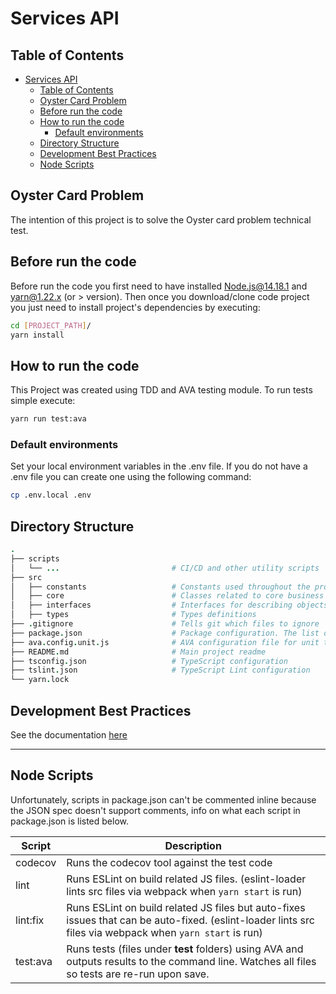 # Services API

## Table of Contents

- [Services API](#services-api)
  - [Table of Contents](#table-of-contents)
  - [Oyster Card Problem](#oyster-card-problem)
  - [Before run the code](#before-run-the-code)
  - [How to run the code](#how-to-run-the-code)
    - [Default environments](#default-environments)
  - [Directory Structure](#directory-structure)
  - [Development Best Practices](#development-best-practices)
  - [Node Scripts](#node-scripts)

## Oyster Card Problem

The intention of this project is to solve the Oyster card problem technical test.


## Before run the code

Before run the code you first need to have installed Node.js@14.18.1 and yarn@1.22.x (or > version).
Then once you download/clone code project you just need to install project's dependencies by executing:

  ```bash
  cd [PROJECT_PATH]/
  yarn install
  ```

## How to run the code

This Project was created using TDD and AVA testing module. To run tests simple execute:

  ```bash
  yarn run test:ava
  ```

### Default environments

Set your local environment variables in the .env file. If you do not have
a .env file you can create one using the following command:

  ```bash
  cp .env.local .env
  ```

## Directory Structure

```coffee
.
├── scripts
│   └── ...                         # CI/CD and other utility scripts
├── src
│   ├── constants                   # Constants used throughout the project
│   ├── core                        # Classes related to core business logic
│   ├── interfaces                  # Interfaces for describing objects
│   ├── types                       # Types definitions
├── .gitignore                      # Tells git which files to ignore
├── package.json                    # Package configuration. The list of 3rd party libraries and utilities
├── ava.config.unit.js              # AVA configuration file for unit tests
├── README.md                       # Main project readme
├── tsconfig.json                   # TypeScript configuration
├── tslint.json                     # TypeScript Lint configuration
└── yarn.lock
```

## Development Best Practices

See the documentation [here](./docs/dev-best-practices.md)

---

## Node Scripts

Unfortunately, scripts in package.json can't be commented inline because the JSON spec doesn't support comments, info on what each script in package.json is listed below.

| **Script**        | **Description**                                                                                                                                            |
| ----------------- | ---------------------------------------------------------------------------------------------------------------------------------------------------------- |
| codecov           | Runs the codecov tool against the test code                                                                                                                |
| lint              | Runs ESLint on build related JS files. (eslint-loader lints src files via webpack when `yarn start` is run)                                                |
| lint:fix          | Runs ESLint on build related JS files but auto-fixes issues that can be auto-fixed. (eslint-loader lints src files via webpack when `yarn start` is run)   |
| test:ava          | Runs tests (files under __test__ folders) using AVA and outputs results to the command line. Watches all files so tests are re-run upon save.     |
